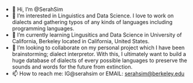 - 👋 Hi, I’m @SerahSim
- 👀 I’m interested in Linguistics and Data Science. I love to work on dialects and gathering typos of any kinds of languages including programming languages.
- 🌱 I’m currently learning Lingusitics and Data Science in University of California, Berkeley located in California, United States.
- 💞️ I’m looking to collaborate on my personal project which I have been brainstorming; dialect interpretor. With this, I ultimately want to build a huge database of dialects of every possible languages to preserve the sounds and words for the future from extinction.
- 📫 How to reach me: IG@serahsim or EMAIL: serahsim@berkeley.edu

<!---
SerahSim/SerahSim is a ✨ special ✨ repository because its `README.md` (this file) appears on your GitHub profile.
You can click the Preview link to take a look at your changes.
--->
